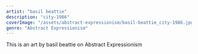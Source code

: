 ```yaml
---
artist: "basil beattie"
description: "city-1986"
coverImage: "/assets/abstract-expressionism/basil-beattie_city-1986.jpg"
genre: "Abstract Expressionism"
---
```

This is an art by basil beattie on Abstract Expressionism

